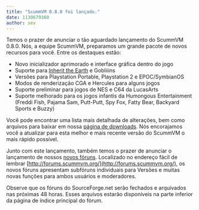 ```yaml
---
title: "ScummVM 0.8.0 foi lançado."
date: 1130679360
author: sev
---
```


Temos o prazer de anunciar o tão aguardado lançamento do ScummVM 0.8.0. Nós, a equipe ScummVM, preparamos um grande pacote de novos recursos para você. Entre os destaques estão:

*   Novo inicializador aprimorado e interface gráfica dentro do jogo
*   Suporte para [Inherit the Earth](http://www.wyrmkeep.com/ite/) e Gobliiins
*   Versões para Playstation Portable, Playstation 2 e EPOC/SymbianOS
*   Modos de renderização CGA e Hercules para alguns jogos
*   Suporte preliminar para jogos de NES e C64 da LucasArts
*   Suporte melhorado para os jogos infantis da Humongous Entertainment (Freddi Fish, Pajama Sam, Putt-Putt, Spy Fox, Fatty Bear, Backyard Sports e Buzzy)

Você pode encontrar uma lista mais detalhada de alterações, bem como arquivos para baixar em nossa [página de downloads](/downloads/). Nós encorajamos você a atualizar para esta melhor e mais recente versão do ScummVM o mais rápido possível.

Junto com este lançamento, também temos o prazer de anunciar o lançamento de nossos [novos fóruns](http://forums.scummvm.org/). Localizado no endereço fácil de lembrar [http://forums.scummvm.org/](http://forums.scummvm.org/), os novos fóruns apresentam subfóruns individuais para Versões e muitas novas funções para ambos usuários e moderadores.

Observe que os fóruns do SourceForge.net serão fechados e arquivados nas próximas 48 horas. Esses arquivos estarão disponíveis na parte inferior da página de índice principal do fórum.
